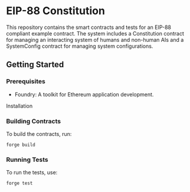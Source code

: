 # EIP-88 Constitution

This repository contains the smart contracts and tests for an EIP-88 compliant example contract. The system includes a Constitution contract for managing an interacting system of humans and non-human AIs and a SystemConfig contract for managing system configurations.

## Getting Started

### Prerequisites

* Foundry: A toolkit for Ethereum application development.

Installation

### Building Contracts

To build the contracts, run:

```shell
forge build
```

### Running Tests

To run the tests, use:

```shell
forge test
```